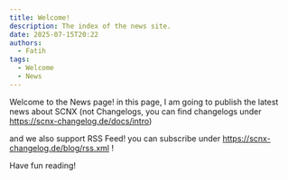 ```yaml
---
title: Welcome!
description: The index of the news site.
date: 2025-07-15T20:22
authors:
  - Fatih
tags:
  - Welcome
  - News
---
```

<!-- truncate -->
Welcome to the News page! in this page, I am going to publish the latest news about SCNX (not Changelogs, you can find changelogs under https://scnx-changelog.de/docs/intro) 

and we also support RSS Feed! you can subscribe under https://scnx-changelog.de/blog/rss.xml !

Have fun reading!